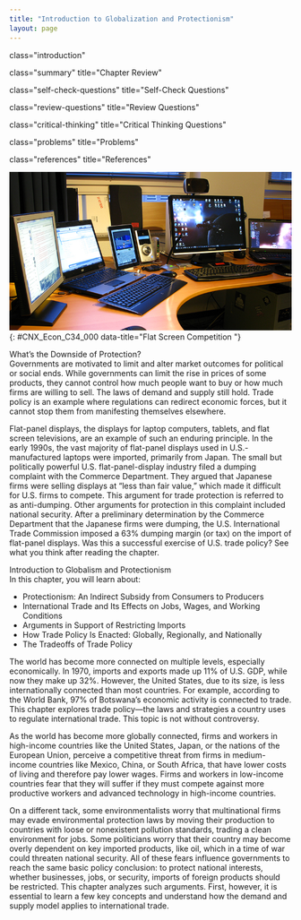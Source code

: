 ```yaml
---
title: "Introduction to Globalization and Protectionism"
layout: page
---
```



<cnx-pi data-type="cnx.flag.introduction"> class="introduction" </cnx-pi>

<cnx-pi data-type="cnx.eoc">class="summary" title="Chapter Review"</cnx-pi>

<cnx-pi data-type="cnx.eoc">class="self-check-questions" title="Self-Check Questions"</cnx-pi>

<cnx-pi data-type="cnx.eoc">class="review-questions" title="Review Questions"</cnx-pi>

<cnx-pi data-type="cnx.eoc">class="critical-thinking" title="Critical Thinking Questions"</cnx-pi>

<cnx-pi data-type="cnx.eoc">class="problems" title="Problems"</cnx-pi>

<cnx-pi data-type="cnx.eoc">class="references" title="References"</cnx-pi>

 ![This image is a photograph of multiple laptop computers and other electronic devices.](../resources/CNX_Econ_C34_000.jpg "The market for flat-panel displays in the United States is huge. The manufacturers of flat screens in the United States must compete against manufacturers from around the world. (Credit: modification of work by &#x201C;Jemimus&#x201D;/Flickr Creative Commons)"){: #CNX_Econ_C34_000 data-title="Flat Screen Competition "}

<div data-type="note" class="economics bringhome" markdown="1">
<div data-type="title">
What’s the Downside of Protection?
</div>
Governments are motivated to limit and alter market outcomes for political or social ends. While governments can limit the rise in prices of some products, they cannot control how much people want to buy or how much firms are willing to sell. The laws of demand and supply still hold. Trade policy is an example where regulations can redirect economic forces, but it cannot stop them from manifesting themselves elsewhere.

Flat-panel displays, the displays for laptop computers, tablets, and flat screen televisions, are an example of such an enduring principle. In the early 1990s, the vast majority of flat-panel displays used in U.S.-manufactured laptops were imported, primarily from Japan. The small but politically powerful U.S. flat-panel-display industry filed a dumping complaint with the Commerce Department. They argued that Japanese firms were selling displays at “less than fair value,” which made it difficult for U.S. firms to compete. This argument for trade protection is referred to as anti-dumping. Other arguments for protection in this complaint included national security. After a preliminary determination by the Commerce Department that the Japanese firms were dumping, the U.S. International Trade Commission imposed a 63% dumping margin (or tax) on the import of flat-panel displays. Was this a successful exercise of U.S. trade policy? See what you think after reading the chapter.

</div>

<div data-type="note" class="economics chapter-objectives" markdown="1">
<div data-type="title">
Introduction to Globalism and Protectionism
</div>
In this chapter, you will learn about:

* Protectionism: An Indirect Subsidy from Consumers to Producers
* International Trade and Its Effects on Jobs, Wages, and Working Conditions
* Arguments in Support of Restricting Imports
* How Trade Policy Is Enacted: Globally, Regionally, and Nationally
* The Tradeoffs of Trade Policy

</div>

The world has become more connected on multiple levels, especially economically. In 1970, imports and exports made up 11% of U.S. GDP, while now they make up 32%. However, the United States, due to its size, is less internationally connected than most countries. For example, according to the World Bank, 97% of Botswana’s economic activity is connected to trade. This chapter explores trade policy—the laws and strategies a country uses to regulate international trade. This topic is not without controversy.

As the world has become more globally connected, firms and workers in high-income countries like the United States, Japan, or the nations of the European Union, perceive a competitive threat from firms in medium-income countries like Mexico, China, or South Africa, that have lower costs of living and therefore pay lower wages. Firms and workers in low-income countries fear that they will suffer if they must compete against more productive workers and advanced technology in high-income countries.

On a different tack, some environmentalists worry that multinational firms may evade environmental protection laws by moving their production to countries with loose or nonexistent pollution standards, trading a clean environment for jobs. Some politicians worry that their country may become overly dependent on key imported products, like oil, which in a time of war could threaten national security. All of these fears influence governments to reach the same basic policy conclusion: to protect national interests, whether businesses, jobs, or security, imports of foreign products should be restricted. This chapter analyzes such arguments. First, however, it is essential to learn a few key concepts and understand how the demand and supply model applies to international trade.

